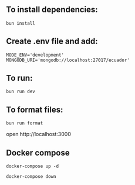 ## To install dependencies:
```
bun install
```

## Create .env file and add:
```
MODE_ENV='development'
MONGODB_URI='mongodb://localhost:27017/ecuador'
```

## To run:
```
bun run dev
```

## To format files:
```
bun run format
```

open http://localhost:3000

## Docker compose
```
docker-compose up -d
```
```
docker-compose down
```
